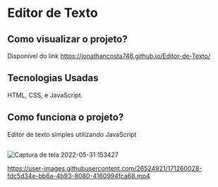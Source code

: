 # Editor de Texto

## Como visualizar o projeto?
Disponível do link https://jonathancosta746.github.io/Editor-de-Texto/

## Tecnologias Usadas
HTML, CSS, e JavaScript.

## Como funciona o projeto?
Editor de texto simples utilizando JavaScript


##

![Captura de tela 2022-05-31 153427](https://user-images.githubusercontent.com/26524921/171259934-556bdfdd-1caf-4221-a507-3ab332659555.png)




https://user-images.githubusercontent.com/26524921/171260028-fdc5d34e-bb6a-4b93-8080-4160994fca68.mp4



